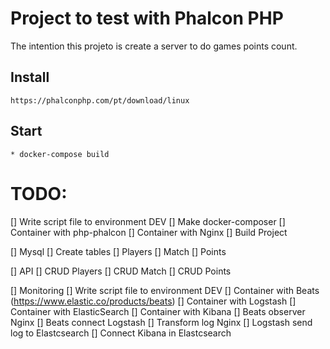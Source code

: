 # Project to test with Phalcon PHP

The intention this projeto is create a server to do games points count.

## Install
	https://phalconphp.com/pt/download/linux

## Start
    * docker-compose build


# TODO:

[] Write script file to environment DEV
    [] Make docker-composer
        [] Container with php-phalcon
        [] Container with Nginx
    [] Build Project


[] Mysql
    [] Create tables
        [] Players
        [] Match
        [] Points

[] API
    [] CRUD Players
    [] CRUD Match
    [] CRUD Points

[] Monitoring
    [] Write script file to environment DEV
        [] Container with Beats (https://www.elastic.co/products/beats)
        [] Container with Logstash
        [] Container with ElasticSearch
        [] Container with Kibana
    [] Beats observer Nginx
    [] Beats connect Logstash
        [] Transform log Nginx
    [] Logstash send log to Elastcsearch
    [] Connect Kibana in Elastcsearch

